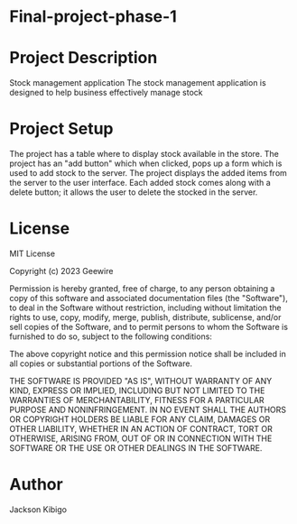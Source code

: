 # Final-project-phase-1

# Project Description

Stock management application The stock management application is designed to help business effectively manage stock

# Project Setup
The project has a table where to display stock available in the store. The project has an "add button" which when clicked, pops up a form which is used to add stock to the server. The project displays the added items from the server to the user interface. Each added stock comes along with a delete button; it allows the user to delete the stocked in the server.

# License 
MIT License

Copyright (c) 2023 Geewire

Permission is hereby granted, free of charge, to any person obtaining a copy
of this software and associated documentation files (the "Software"), to deal
in the Software without restriction, including without limitation the rights
to use, copy, modify, merge, publish, distribute, sublicense, and/or sell
copies of the Software, and to permit persons to whom the Software is
furnished to do so, subject to the following conditions:

The above copyright notice and this permission notice shall be included in all
copies or substantial portions of the Software.

THE SOFTWARE IS PROVIDED "AS IS", WITHOUT WARRANTY OF ANY KIND, EXPRESS OR
IMPLIED, INCLUDING BUT NOT LIMITED TO THE WARRANTIES OF MERCHANTABILITY,
FITNESS FOR A PARTICULAR PURPOSE AND NONINFRINGEMENT. IN NO EVENT SHALL THE
AUTHORS OR COPYRIGHT HOLDERS BE LIABLE FOR ANY CLAIM, DAMAGES OR OTHER
LIABILITY, WHETHER IN AN ACTION OF CONTRACT, TORT OR OTHERWISE, ARISING FROM,
OUT OF OR IN CONNECTION WITH THE SOFTWARE OR THE USE OR OTHER DEALINGS IN THE
SOFTWARE.

# Author
Jackson Kibigo

